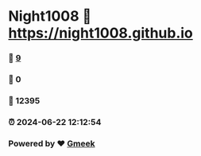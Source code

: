 # Night1008 :link: https://night1008.github.io 
### :page_facing_up: [9](https://night1008.github.io/tag.html) 
### :speech_balloon: 0 
### :hibiscus: 12395 
### :alarm_clock: 2024-06-22 12:12:54 
### Powered by :heart: [Gmeek](https://github.com/Meekdai/Gmeek)
